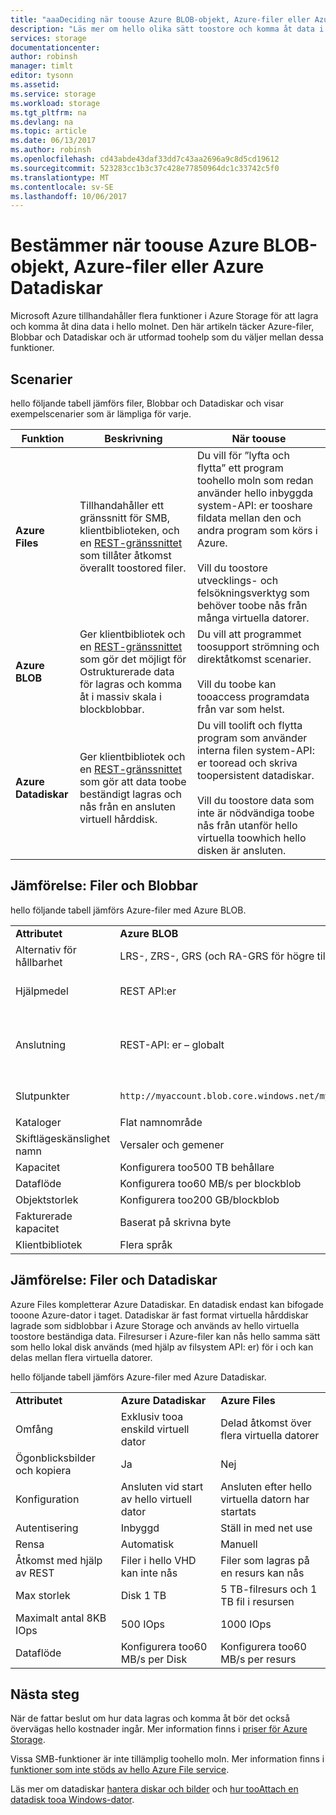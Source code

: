 ```yaml
---
title: "aaaDeciding när toouse Azure BLOB-objekt, Azure-filer eller Azure Datadiskar"
description: "Läs mer om hello olika sätt toostore och komma åt data i Azure toohelp du bestämma vilka toouse teknik."
services: storage
documentationcenter: 
author: robinsh
manager: timlt
editor: tysonn
ms.assetid: 
ms.service: storage
ms.workload: storage
ms.tgt_pltfrm: na
ms.devlang: na
ms.topic: article
ms.date: 06/13/2017
ms.author: robinsh
ms.openlocfilehash: cd43abde43daf33dd7c43aa2696a9c8d5cd19612
ms.sourcegitcommit: 523283cc1b3c37c428e77850964dc1c33742c5f0
ms.translationtype: MT
ms.contentlocale: sv-SE
ms.lasthandoff: 10/06/2017
---
```

# <a name="deciding-when-toouse-azure-blobs-azure-files-or-azure-data-disks"></a>Bestämmer när toouse Azure BLOB-objekt, Azure-filer eller Azure Datadiskar

Microsoft Azure tillhandahåller flera funktioner i Azure Storage för att lagra och komma åt dina data i hello molnet. Den här artikeln täcker Azure-filer, Blobbar och Datadiskar och är utformad toohelp som du väljer mellan dessa funktioner.

## <a name="scenarios"></a>Scenarier

hello följande tabell jämförs filer, Blobbar och Datadiskar och visar exempelscenarier som är lämpliga för varje.

| Funktion | Beskrivning | När toouse |
|--------------|-------------|-------------|
| **Azure Files** | Tillhandahåller ett gränssnitt för SMB, klientbiblioteken, och en [REST-gränssnittet](/rest/api/storageservices/file-service-rest-api) som tillåter åtkomst överallt toostored filer. | Du vill för ”lyfta och flytta” ett program toohello moln som redan använder hello inbyggda system-API: er tooshare fildata mellan den och andra program som körs i Azure.<br/><br/>Vill du toostore utvecklings- och felsökningsverktyg som behöver toobe nås från många virtuella datorer. |
| **Azure BLOB** | Ger klientbibliotek och en [REST-gränssnittet](/rest/api/storageservices/blob-service-rest-api) som gör det möjligt för Ostrukturerade data för lagras och komma åt i massiv skala i blockblobbar. | Du vill att programmet toosupport strömning och direktåtkomst scenarier.<br/><br/>Vill du toobe kan tooaccess programdata från var som helst. |
| **Azure Datadiskar** | Ger klientbibliotek och en [REST-gränssnittet](/rest/api/compute/virtualmachines/virtualmachines-create-or-update) som gör att data toobe beständigt lagras och nås från en ansluten virtuell hårddisk. | Du vill toolift och flytta program som använder interna filen system-API: er tooread och skriva toopersistent datadiskar.<br/><br/>Vill du toostore data som inte är nödvändiga toobe nås från utanför hello virtuella toowhich hello disken är ansluten. |

## <a name="comparison-files-and-blobs"></a>Jämförelse: Filer och Blobbar

hello följande tabell jämförs Azure-filer med Azure BLOB.  
  
||||  
|-|-|-|  
|**Attributet**|**Azure BLOB**|**Azure Files**|  
|Alternativ för hållbarhet|LRS-, ZRS-, GRS (och RA-GRS för högre tillgänglighet)|LRS GRS|  
|Hjälpmedel|REST API:er|REST API:er<br /><br /> SMB 2.1 och SMB 3.0 (standard filsystem API: er)|  
|Anslutning|REST-API: er – globalt|REST API: er – globalt<br /><br /> SMB 2.1 – inom region<br /><br /> SMB 3.0 – globalt|  
|Slutpunkter|`http://myaccount.blob.core.windows.net/mycontainer/myblob`|`\\myaccount.file.core.windows.net\myshare\myfile.txt`<br /><br /> `http://myaccount.file.core.windows.net/myshare/myfile.txt`|  
|Kataloger|Flat namnområde|True katalogobjekt|  
|Skiftlägeskänslighet namn|Versaler och gemener|Skilftlägeskänsliga, men case bevarar|  
|Kapacitet|Konfigurera too500 TB behållare|5 TB filresurser|  
|Dataflöde|Konfigurera too60 MB/s per blockblob|Konfigurera too60 MB/s per resurs|  
|Objektstorlek|Konfigurera too200 GB/blockblob|Konfigurera too1TB-fil|  
|Fakturerade kapacitet|Baserat på skrivna byte|Baserat på filstorlek|  
|Klientbibliotek|Flera språk|Flera språk|  
  
## <a name="comparison-files-and-data-disks"></a>Jämförelse: Filer och Datadiskar

Azure Files kompletterar Azure Datadiskar. En datadisk endast kan bifogade tooone Azure-dator i taget. Datadiskar är fast format virtuella hårddiskar lagrade som sidblobbar i Azure Storage och används av hello virtuella toostore beständiga data. Filresurser i Azure-filer kan nås hello samma sätt som hello lokal disk används (med hjälp av filsystem API: er) för i och kan delas mellan flera virtuella datorer.  
 
hello följande tabell jämförs Azure-filer med Azure Datadiskar.  
 
||||  
|-|-|-|  
|**Attributet**|**Azure Datadiskar**|**Azure Files**|  
|Omfång|Exklusiv tooa enskild virtuell dator|Delad åtkomst över flera virtuella datorer|  
|Ögonblicksbilder och kopiera|Ja|Nej|  
|Konfiguration|Ansluten vid start av hello virtuell dator|Ansluten efter hello virtuella datorn har startats|  
|Autentisering|Inbyggd|Ställ in med net use|  
|Rensa|Automatisk|Manuell|  
|Åtkomst med hjälp av REST|Filer i hello VHD kan inte nås|Filer som lagras på en resurs kan nås|  
|Max storlek|Disk 1 TB|5 TB-filresurs och 1 TB fil i resursen|  
|Maximalt antal 8KB IOps|500 IOps|1000 IOps|  
|Dataflöde|Konfigurera too60 MB/s per Disk|Konfigurera too60 MB/s per resurs|  

## <a name="next-steps"></a>Nästa steg

När de fattar beslut om hur data lagras och komma åt bör det också övervägas hello kostnader ingår. Mer information finns i [priser för Azure Storage](https://azure.microsoft.com/pricing/details/storage/).
  
Vissa SMB-funktioner är inte tillämplig toohello moln. Mer information finns i [funktioner som inte stöds av hello Azure File service](/rest/api/storageservices/features-not-supported-by-the-azure-file-service).
  
Läs mer om datadiskar [hantera diskar och bilder](../../virtual-machines/windows/about-disks-and-vhds.md) och [hur tooAttach en datadisk tooa Windows-dator](../../virtual-machines/windows/classic/attach-disk.md).
